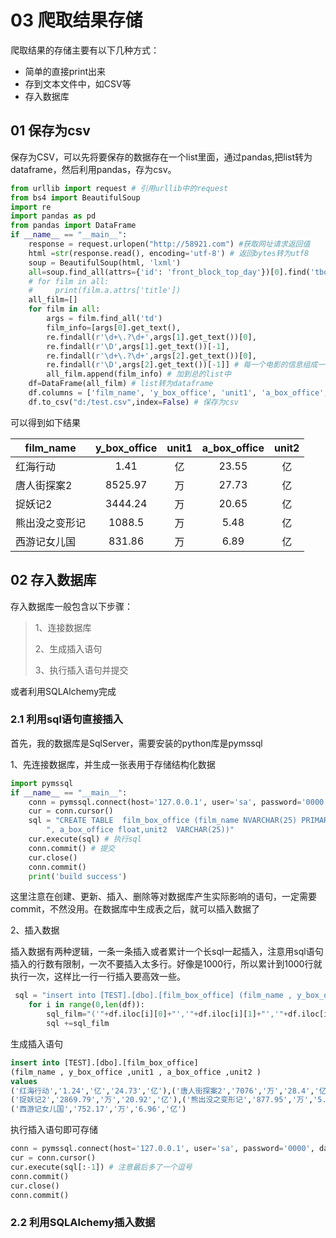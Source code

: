 # 03 爬取结果存储

爬取结果的存储主要有以下几种方式：

* 简单的直接print出来
* 存到文本文件中，如CSV等
* 存入数据库

## 01 保存为csv

保存为CSV，可以先将要保存的数据存在一个list里面，通过pandas,把list转为dataframe，然后利用pandas，存为csv。

```python
from urllib import request # 引用urllib中的request
from bs4 import BeautifulSoup
import re
import pandas as pd
from pandas import DataFrame
if __name__ == "__main__":
    response = request.urlopen("http://58921.com") #获取网址请求返回值
    html =str(response.read(), encoding='utf-8') # 返回bytes转为utf8
    soup = BeautifulSoup(html, 'lxml')
    all=soup.find_all(attrs={'id': 'front_block_top_day'})[0].find('tbody').find_all('tr')
    # for film in all:
    #     print(film.a.attrs['title'])
    all_film=[]
    for film in all:
        args = film.find_all('td')
        film_info=[args[0].get_text(),
        re.findall(r'\d+\.?\d+',args[1].get_text())[0],
        re.findall(r'\D',args[1].get_text())[-1],
        re.findall(r'\d+\.?\d+',args[2].get_text())[0],
        re.findall(r'\D',args[2].get_text())[-1]] # 每一个电影的信息组成一个list
        all_film.append(film_info) # 加到总的list中
    df=DataFrame(all_film) # list转为dataframe
    df.columns = ['film_name', 'y_box_office', 'unit1', 'a_box_office', 'unit2'] # 修改列名
    df.to_csv("d:/test.csv",index=False) # 保存为csv
```

可以得到如下结果

film_name | y_box_office | unit1 | a_box_office | unit2
| - | :-: | :-: | :-: | :-: |
红海行动 | 1.41 | 亿 | 23.55 | 亿
唐人街探案2|8525.97|万|27.73|亿
捉妖记2|3444.24|万|20.65|亿
熊出没之变形记|1088.5|万|5.48|亿
西游记女儿国|831.86|万|6.89|亿

## 02 存入数据库

存入数据库一般包含以下步骤：

> 1、连接数据库
>
> 2、生成插入语句
>
> 3、执行插入语句并提交

或者利用SQLAlchemy完成

### 2.1 利用sql语句直接插入

首先，我的数据库是SqlServer，需要安装的python库是pymssql

1、先连接数据库，并生成一张表用于存储结构化数据

```python
import pymssql
if __name__ == "__main__":
    conn = pymssql.connect(host='127.0.0.1', user='sa', password='0000', database='TEST')
    cur = conn.cursor()
    sql = "CREATE TABLE  film_box_office (film_name NVARCHAR(25) PRIMARY KEY, y_box_office float,unit1  VARCHAR(25)" \
        ", a_box_office float,unit2  VARCHAR(25))"
    cur.execute(sql) # 执行sql
    conn.commit() # 提交
    cur.close()
    conn.commit()
    print('build success')
```

这里注意在创建、更新、插入、删除等对数据库产生实际影响的语句，一定需要commit，不然没用。在数据库中生成表之后，就可以插入数据了

2、插入数据

插入数据有两种逻辑，一条一条插入或者累计一个长sql一起插入，注意用sql语句插入的行数有限制，一次不要插入太多行。好像是1000行，所以累计到1000行就执行一次，这样比一行一行插入要高效一些。

```python
 sql = "insert into [TEST].[dbo].[film_box_office] (film_name , y_box_office ,unit1 , a_box_office ,unit2 ) values "
    for i in range(0,len(df)):
        sql_film="('"+df.iloc[i][0]+"','"+df.iloc[i][1]+"','"+df.iloc[i][2]+"','"+df.iloc[i][3]+"','"+df.iloc[i][4]+"'),"
        sql +=sql_film
```

生成插入语句

```sql
insert into [TEST].[dbo].[film_box_office] 
(film_name , y_box_office ,unit1 , a_box_office ,unit2 ) 
values 
('红海行动','1.24','亿','24.73','亿'),('唐人街探案2','7076','万','28.4','亿'),
('捉妖记2','2869.79','万','20.92','亿'),('熊出没之变形记','877.95','万','5.56','亿'),
('西游记女儿国','752.17','万','6.96','亿')
```

执行插入语句即可存储

```python
conn = pymssql.connect(host='127.0.0.1', user='sa', password='0000', database='TEST')
cur = conn.cursor()
cur.execute(sql[:-1]) # 注意最后多了一个逗号
conn.commit()
cur.close()
conn.commit()
```

### 2.2 利用SQLAlchemy插入数据

